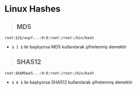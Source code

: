 # Linux Hashes

> ## MD5
```root:$1$/aupf...:0:0:root:/root:/bin/bash``` 
* ```$ 1 $``` ile başlıyorsa MD5 kullanılarak şifrelenmiş demektir

> ## SHA512
```root:$6$MUwe5...:0:0:root:/root:/bin/bash```
* ```$ 6 $``` ile başlıyorsa SHA512 kullanılarak şifrelenmiş demektir
